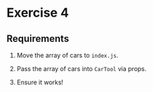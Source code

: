 # Exercise 4

## Requirements

1. Move the array of cars to `index.js`.

2. Pass the array of cars into `CarTool` via props.

3. Ensure it works!